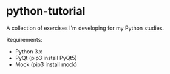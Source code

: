# python-tutorial

A collection of exercises I'm developing for my Python studies.

Requirements:
- Python 3.x
- PyQt (pip3 install PyQt5)
- Mock (pip3 install mock)
